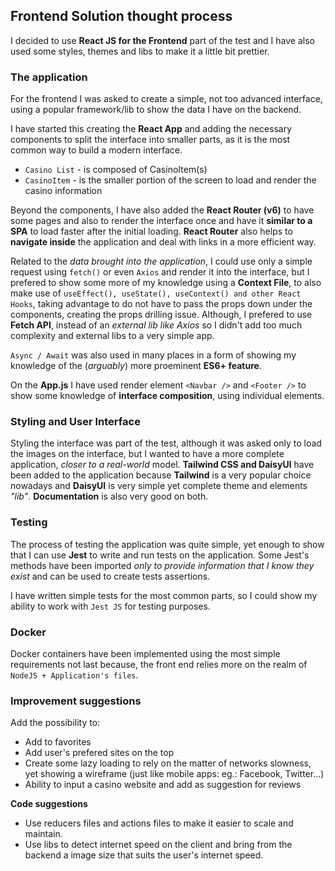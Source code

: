 ## Frontend Solution thought process
I decided to use **React JS for the Frontend** part of the test and I have also used some styles, themes and libs to make it a little bit prettier.

### The application
For the frontend I was asked to create a simple, not too advanced interface, using a popular framework/lib to show the data I have on the backend.

I have started this creating the **React App** and adding the necessary components to split the interface into smaller parts, as it is the most common way to build a modern interface.

* `Casino List` - is composed of CasinoItem(s)
* `CasinoItem` - is the smaller portion of the screen to load and render the casino information

Beyond the components, I have also added the **React Router (v6)** to have some pages and also to render the interface once and have it **similar to a SPA** to load faster after the initial loading. **React Router** also helps to **navigate inside** the application and deal with links in a more efficient way.

Related to the *data brought into the application*, I could use only a simple request using `fetch()` or even `Axios` and render it into the interface, but I prefered to show some more of my knowledge using a **Context File**, to also make use of `useEffect(), useState(), useContext() and other React Hooks`, taking advantage to do not have to pass the props down under the components, creating the props drilling issue. Although, I prefered to use **Fetch API**, instead of an *external lib like Axios* so I didn't add too much complexity and external libs to a very simple app.

`Async / Await` was also used in many places in a form of showing my knowledge of the (*arguably*) more proeminent **ES6+ feature**.

On the **App.js** I have used render element `<Navbar />` and `<Footer />` to show some knowledge of **interface composition**, using individual elements.

### Styling and User Interface
Styling the interface was part of the test, although it was asked only to load the images on the interface, but I wanted to have a more complete application, *closer to a real-world* model.
**Tailwind CSS and DaisyUI** have been added to the application because **Tailwind** is a very popular choice nowadays and **DaisyUI** is very simple yet complete theme and elements *"lib"*. **Documentation** is also very good on both.

### Testing

The process of testing the application was quite simple, yet enough to show that I can use **Jest** to write and run tests on the application. Some Jest's methods have been imported *only to provide information that I know they exist* and can be used to create tests assertions.

I have written simple tests for the most common parts, so I could show my ability to work with `Jest JS` for testing purposes.

  

### Docker

Docker containers have been implemented using the most simple requirements not last because, the front end relies more on the realm of `NodeJS + Application's files`.

### Improvement suggestions
Add the possibility to:
- Add to favorites
- Add user's prefered sites on the top
- Create some lazy loading to rely on the matter of networks slowness, yet showing a wireframe (just like mobile apps: eg.: Facebook, Twitter...)
- Ability to input a casino website and add as suggestion for reviews

**Code suggestions**
 - Use reducers files and actions files to make it easier to scale and maintain.
 - Use libs to detect internet speed on the client and bring from the backend a image size that suits the user's internet speed.